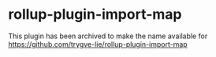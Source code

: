 # rollup-plugin-import-map

This plugin has been archived to make the name available for https://github.com/trygve-lie/rollup-plugin-import-map
